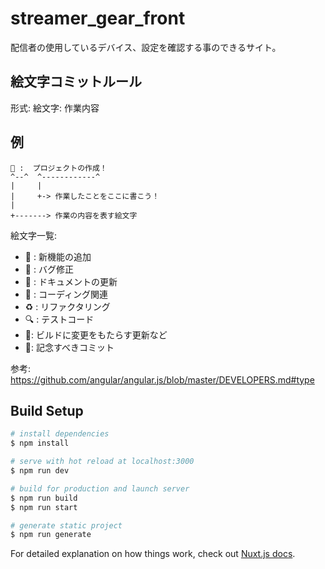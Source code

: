 # streamer_gear_front

配信者の使用しているデバイス、設定を確認する事のできるサイト。


## 絵文字コミットルール

形式: 絵文字: 作業内容

## 例

```
🎉 :  プロジェクトの作成！
^--^  ^------------^
|     |
|     +-> 作業したことをここに書こう！
|
+-------> 作業の内容を表す絵文字
```

絵文字一覧:
-  🚀 :  新機能の追加
-  🐛 :  バグ修正
-  📝 :  ドキュメントの更新 
-  🎨 :  コーディング関連
-  ♻️ : リファクタリング
-  🔍 : テストコード
-  🐧:  ビルドに変更をもたらす更新など
-  🎉:  記念すべきコミット

参考:
https://github.com/angular/angular.js/blob/master/DEVELOPERS.md#type


## Build Setup

```bash
# install dependencies
$ npm install

# serve with hot reload at localhost:3000
$ npm run dev

# build for production and launch server
$ npm run build
$ npm run start

# generate static project
$ npm run generate
```

For detailed explanation on how things work, check out [Nuxt.js docs](https://nuxtjs.org).
